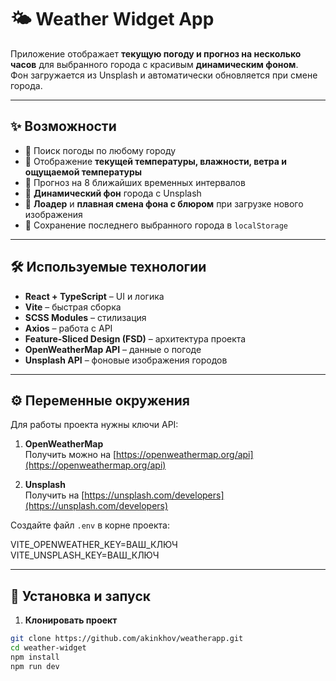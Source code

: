 # 🌤 Weather Widget App

Приложение отображает **текущую погоду и прогноз на несколько часов** для выбранного города с красивым **динамическим фоном**.  
Фон загружается из Unsplash и автоматически обновляется при смене города.

---

## ✨ Возможности

- 🔹 Поиск погоды по любому городу  
- 🔹 Отображение **текущей температуры, влажности, ветра и ощущаемой температуры**  
- 🔹 Прогноз на 8 ближайших временных интервалов  
- 🔹 **Динамический фон** города с Unsplash  
- 🔹 **Лоадер** и **плавная смена фона с блюром** при загрузке нового изображения  
- 🔹 Сохранение последнего выбранного города в `localStorage`  

---

## 🛠 Используемые технологии

- **React + TypeScript** – UI и логика
- **Vite** – быстрая сборка
- **SCSS Modules** – стилизация
- **Axios** – работа с API
- **Feature-Sliced Design (FSD)** – архитектура проекта
- **OpenWeatherMap API** – данные о погоде
- **Unsplash API** – фоновые изображения городов

---

## ⚙️ Переменные окружения

Для работы проекта нужны ключи API:  

1. **OpenWeatherMap**  
   Получить можно на [https://openweathermap.org/api](https://openweathermap.org/api)  

2. **Unsplash**  
   Получить на [https://unsplash.com/developers](https://unsplash.com/developers)

Создайте файл `.env` в корне проекта:

VITE_OPENWEATHER_KEY=ВАШ_КЛЮЧ
VITE_UNSPLASH_KEY=ВАШ_КЛЮЧ

---

## 🚀 Установка и запуск

1. **Клонировать проект**

```bash
git clone https://github.com/akinkhov/weatherapp.git
cd weather-widget
npm install
npm run dev